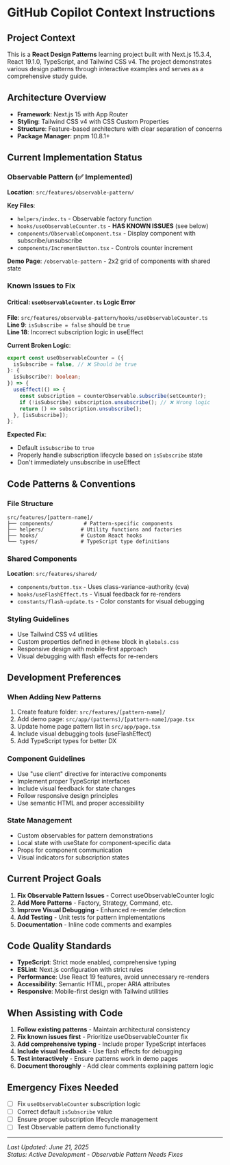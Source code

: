 # GitHub Copilot Context Instructions

## Project Context
This is a **React Design Patterns** learning project built with Next.js 15.3.4, React 19.1.0, TypeScript, and Tailwind CSS v4. The project demonstrates various design patterns through interactive examples and serves as a comprehensive study guide.

## Architecture Overview
- **Framework**: Next.js 15 with App Router
- **Styling**: Tailwind CSS v4 with CSS Custom Properties
- **Structure**: Feature-based architecture with clear separation of concerns
- **Package Manager**: pnpm 10.8.1+

## Current Implementation Status

### Observable Pattern (✅ Implemented)
**Location**: `src/features/observable-pattern/`

**Key Files**:
- `helpers/index.ts` - Observable factory function
- `hooks/useObservableCounter.ts` - **HAS KNOWN ISSUES** (see below)
- `components/ObservableComponent.tsx` - Display component with subscribe/unsubscribe
- `components/IncrementButton.tsx` - Controls counter increment

**Demo Page**: `/observable-pattern` - 2x2 grid of components with shared state

### Known Issues to Fix

#### Critical: `useObservableCounter.ts` Logic Error
**File**: `src/features/observable-pattern/hooks/useObservableCounter.ts`  
**Line 9**: `isSubscribe = false` should be `true`  
**Line 18**: Incorrect subscription logic in useEffect

**Current Broken Logic**:
```typescript
export const useObservableCounter = ({
  isSubscribe = false, // ❌ Should be true
}: {
  isSubscribe?: boolean;
}) => {
  useEffect(() => {
    const subscription = counterObservable.subscribe(setCounter);
    if (!isSubscribe) subscription.unsubscribe(); // ❌ Wrong logic
    return () => subscription.unsubscribe();
  }, [isSubscribe]);
};
```

**Expected Fix**:
- Default `isSubscribe` to `true`
- Properly handle subscription lifecycle based on `isSubscribe` state
- Don't immediately unsubscribe in useEffect

## Code Patterns & Conventions

### File Structure
```
src/features/[pattern-name]/
├── components/          # Pattern-specific components
├── helpers/            # Utility functions and factories
├── hooks/              # Custom React hooks
└── types/              # TypeScript type definitions
```

### Shared Components
**Location**: `src/features/shared/`
- `components/button.tsx` - Uses class-variance-authority (cva)
- `hooks/useFlashEffect.ts` - Visual feedback for re-renders
- `constants/flash-update.ts` - Color constants for visual debugging

### Styling Guidelines
- Use Tailwind CSS v4 utilities
- Custom properties defined in `@theme` block in `globals.css`
- Responsive design with mobile-first approach
- Visual debugging with flash effects for re-renders

## Development Preferences

### When Adding New Patterns
1. Create feature folder: `src/features/[pattern-name]/`
2. Add demo page: `src/app/(patterns)/[pattern-name]/page.tsx`
3. Update home page pattern list in `src/app/page.tsx`
4. Include visual debugging tools (useFlashEffect)
5. Add TypeScript types for better DX

### Component Guidelines
- Use "use client" directive for interactive components
- Implement proper TypeScript interfaces
- Include visual feedback for state changes
- Follow responsive design principles
- Use semantic HTML and proper accessibility

### State Management
- Custom observables for pattern demonstrations
- Local state with useState for component-specific data
- Props for component communication
- Visual indicators for subscription states

## Current Project Goals
1. **Fix Observable Pattern Issues** - Correct useObservableCounter logic
2. **Add More Patterns** - Factory, Strategy, Command, etc.
3. **Improve Visual Debugging** - Enhanced re-render detection
4. **Add Testing** - Unit tests for pattern implementations
5. **Documentation** - Inline code comments and examples

## Code Quality Standards
- **TypeScript**: Strict mode enabled, comprehensive typing
- **ESLint**: Next.js configuration with strict rules  
- **Performance**: Use React 19 features, avoid unnecessary re-renders
- **Accessibility**: Semantic HTML, proper ARIA attributes
- **Responsive**: Mobile-first design with Tailwind utilities

## When Assisting with Code
1. **Follow existing patterns** - Maintain architectural consistency
2. **Fix known issues first** - Prioritize useObservableCounter fix
3. **Add comprehensive typing** - Include proper TypeScript interfaces
4. **Include visual feedback** - Use flash effects for debugging
5. **Test interactively** - Ensure patterns work in demo pages
6. **Document thoroughly** - Add clear comments explaining pattern logic

## Emergency Fixes Needed
- [ ] Fix `useObservableCounter` subscription logic
- [ ] Correct default `isSubscribe` value
- [ ] Ensure proper subscription lifecycle management
- [ ] Test Observable pattern demo functionality

---
*Last Updated: June 21, 2025*  
*Status: Active Development - Observable Pattern Needs Fixes*
